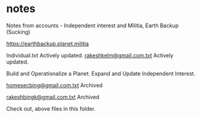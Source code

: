 # notes
Notes from accounts - Independent interest and Militia, Earth Backup (Sucking)

https://earthbackup.planet.militia

Individual.txt
Actively updated.
rakeshkelm@gmail.com.txt
Actively updated.

Build and Operationalize a Planet.
Expand and Update Independent Interest.

homesecbing@gmail.com.txt
Archived

rakeshbingk@gmail.com.txt
Archived

Check out, above files in this folder.
